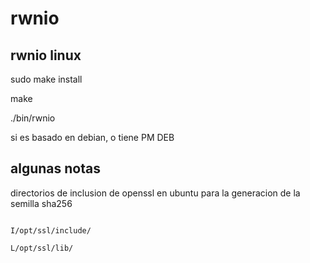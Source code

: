 # rwnio

## rwnio linux

  
 sudo make install 
  
make
  
 ./bin/rwnio 


si es basado en debian, o tiene PM DEB

## algunas notas

directorios de inclusion de openssl en ubuntu para la generacion de la semilla sha256


``` 

I/opt/ssl/include/   

L/opt/ssl/lib/


```
